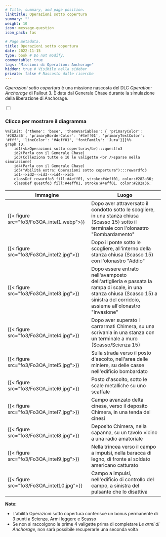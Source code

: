 ```yaml
---
# Title, summary, and page position.
linktitle: Operazioni sotto copertura
summary: ""
weight: 10
icon: message-question
icon_pack: fas

# Page metadata.
title: Operazioni sotto copertura
date: 2022-11-15
type: book # Do not modify.
commentable: true
tags: "Missioni di Operation: Anchorage"
hidden: true # Visibile nella sidebar
private: false # Nascosto dalle ricerche
---
```


<div class="fo3">

*Operazioni sotto copertura* è una missione nascosta del DLC *Operation: Anchorage* di Fallout 3. È data dal Generale Chase durante la simulazione della liberazione di Anchorage.


<section class="chart-collapse">
<input type="checkbox" name="collapse2" id="handle2">
<h3 class="handle">
<label for="handle2">Clicca per mostrare il diagramma</label>
</h3>
<div class="content">

```mermaid
%%{init: {'theme': 'base', 'themeVariables': { 'primaryColor': '#282a36', 'primaryBorderColor': '#4eff01', 'primaryTextColor': '#fff', 'lineColor': '#4eff01', 'fontFamily': 'Jura'}}}%%
graph TD;
    id1(<b>Operazioni sotto copertura</b>):::questfo3
    id2(Parla con il Generale Chase)
    id3(Colleziona tutte e 10 le valigette <br />sparse nella simulazione)
    id4(Parla con il Generale Chase)
    id5("Abilità extra: Operazioni sotto copertura"):::rewardfo3
    id1-->id2-->id3-->id4-->id5
    classDef rewardfo3 fill:#4eff01, stroke:#4eff01, color:#282a36;
    classDef questfo3 fill:#4eff01, stroke:#4eff01, color:#282a36;
```

</div>
</section>

| Immagine                             | Luogo                                                                                                                                                                         |
| ------------------------------------ | ----------------------------------------------------------------------------------------------------------------------------------------------------------------------------- |
| {{< figure src="fo3/Fo3OA_intel1.webp">}} | Dopo aver attraversato il condotto sotto le scogliere, in una stanza chiusa (Scasso 15) sotto il terminale con l'olonastro "Bombardamento"                                    |
| {{< figure src="fo3/Fo3OA_intel2.jpg">}}            | Dopo il ponte sotto le scogliere, all'interno della stanza chiusa (Scasso 15) con l'olonastro "Addio"                                                                         |
| {{< figure src="fo3/Fo3OA_intel3.jpg">}}            | Dopo essere entrato nell'avamposto dell'artiglieria e passata la rampa di scale, in una stanza chiusa (Scasso 15) a sinistra del corridoio, assieme all'olonastro "Invasione" |
| {{< figure src="fo3/Fo3OA_intel4.jpg">}}            | Dopo aver superato i carrarmati Chimera, su una scrivania in una stanza con un terminale a muro (Scasso/Scienza 15)                                                          |
| {{< figure src="fo3/Fo3OA_intel5.jpg">}}            | Sulla strada verso il posto d'ascolto, nell'area delle miniere, su delle casse nell'edificio bombardato                                                                       |
| {{< figure src="fo3/Fo3OA_intel6.jpg">}}            | Posto d'ascolto, sotto le scale metalliche su uno scaffale                                                                                                                    |
| {{< figure src="fo3/Fo3OA_intel7.jpg">}}            | Campo avanzato delta cinese, verso il deposito Chimera, in una tenda dei cinesi                                                                                               |
| {{< figure src="fo3/Fo3OA_intel8.jpg">}}            | Deposito Chimera, nella capanna,  su un tavolo vicino a una radio amatoriale                                                                                                  |
| {{< figure src="fo3/Fo3OA_intel9.jpg">}}            | Nella trincea verso il campo a impulsi, nella baracca di legno, di fronte al soldato americano catturato                                                                      |
| {{< figure src="fo3/Fo3OA_intel10.jpg">}}            | Campo a impulsi, nell'edificio di controllo del campo, a sinistra del pulsante che lo disattiva                                                                               |



**Note**:
- L'abilità Operazioni sotto copertura conferisce un bonus permanente di 3 punti a Scienza, Armi leggere e Scasso
- Se non si raccolgono le prime 4 valigette prima di completare *Le armi di Anchorage*, non sarà possibile recuperarle una seconda volta


</div>